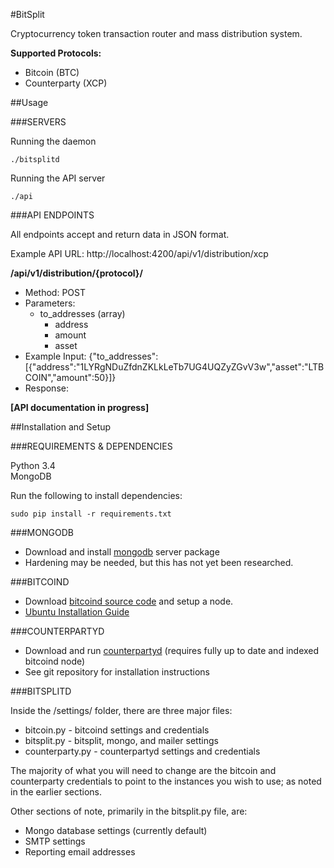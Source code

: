 #BitSplit

Cryptocurrency token transaction router and mass distribution system. 

**Supported Protocols:**

* Bitcoin (BTC)
* Counterparty (XCP)

##Usage

###SERVERS

Running the daemon

    ./bitsplitd
    
Running the API server

    ./api
    
###API ENDPOINTS

All endpoints accept and return data in JSON format.

Example API URL: http://localhost:4200/api/v1/distribution/xcp

**/api/v1/distribution/{protocol}/**

* Method: POST
* Parameters:
	* to_addresses (array)
		- address
		- amount
		- asset
* Example Input: {"to_addresses": [{"address":"1LYRgNDuZfdnZKLkLeTb7UG4UQZyZGvV3w","asset":"LTBCOIN","amount":50}]}
* Response:

**[API documentation in progress]**

##Installation and Setup

###REQUIREMENTS & DEPENDENCIES

Python 3.4  
MongoDB

Run the following to install dependencies:
    
    sudo pip install -r requirements.txt

###MONGODB

- Download and install [mongodb](https://github.com/mongodb/mongo) server package
- Hardening may be needed, but this has not yet been researched.

###BITCOIND

- Download [bitcoind source code](https://github.com/bitcoin/bitcoin) and setup a node.
- [Ubuntu Installation Guide](http://virtuedev.com/bitcoin/guide-to-compile-install-bitcoind-on-ubuntu-12-04-using-virtualbox/)

###COUNTERPARTYD

- Download and run [counterpartyd](https://github.com/CounterpartyXCP/counterpartyd) (requires fully up to date and indexed bitcoind node)
- See git repository for installation instructions

###BITSPLITD

Inside the /settings/ folder, there are three major files:

- bitcoin.py - bitcoind settings and credentials
- bitsplit.py - bitsplit, mongo, and mailer settings
- counterparty.py - counterpartyd settings and credentials

The majority of what you will need to change are the bitcoin and
counterparty credentials to point to the instances you wish to use; as
noted in the earlier sections.

Other sections of note, primarily in the bitsplit.py file, are:

- Mongo database settings (currently default)
- SMTP settings
- Reporting email addresses



